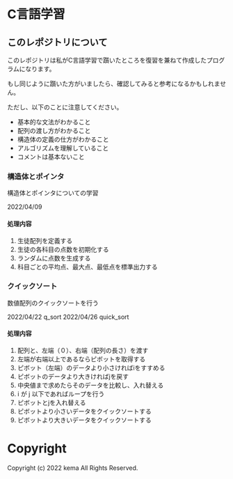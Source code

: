 
# C言語学習

## このレポジトリについて

このレポジトリは私がC言語学習で躓いたところを復習を兼ねて作成したプログラムになります。

もし同じように躓いた方がいましたら、確認してみると参考になるかもしれません。

ただし、以下のことに注意してください。

- 基本的な文法がわかること
- 配列の渡し方がわかること
- 構造体の定義の仕方がわかること
- アルゴリズムを理解していること
- コメントは基本ないこと

### 構造体とポインタ

構造体とポインタについての学習

2022/04/09

#### 処理内容

1. 生徒配列を定義する
2. 生徒の各科目の点数を初期化する
3. ランダムに点数を生成する
4. 科目ごとの平均点、最大点、最低点を標準出力する

### クイックソート

数値配列のクイックソートを行う

2022/04/22 q_sort
2022/04/26 quick_sort

#### 処理内容

1. 配列と、左端（０）、右端（配列の長さ）を渡す
2. 左端が右端以上であるならピボットを取得する
3. ピボット（左端）のデータより小さければiをすすめる
4. ピボットのデータより大きければjを戻す
5. 中央値まで求めたらそのデータを比較し、入れ替える
6. i が j 以下であればループを行う
7. ピボットとjを入れ替える
8. ピボットより小さいデータをクイックソートする
9. ピボットより大きいデータをクイックソートする

# Copyright

Copyright (c) 2022 kema All Rights Reserved.

